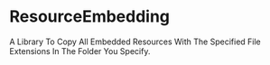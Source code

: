 # ResourceEmbedding
A Library To Copy All Embedded Resources With The Specified File Extensions In The Folder You Specify.
